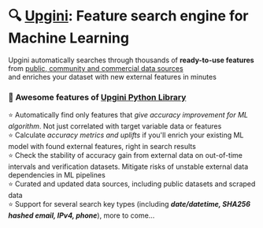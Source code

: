 # 🔍 [Upgini](https://upgini.com): Feature search engine for Machine Learning  
Upgini automatically searches through thousands of **ready-to-use features** from [public, community and commercial data sources](https://upgini.com/#datasources)  
and enriches your dataset with new external features in minutes

### 🚀 Awesome features of [Upgini Python Library](https://github.com/upgini/upgini)
⭐️ Automatically find only features that *give accuracy improvement for ML algorithm*. Not just correlated with target variable data or features  
⭐️ Calculate *accuracy metrics and uplifts* if you'll enrich your existing ML model with found external features, right in search results   
⭐️ Check the stability of accuracy gain from external data on out-of-time intervals and verification datasets. Mitigate risks of unstable external data dependencies in ML pipelines   
⭐️ Curated and updated data sources, including public datasets and scraped data  
⭐️ Support for several search key types (including <i>**date/datetime, SHA256 hashed email, IPv4, phone**</i>), more to come...  
